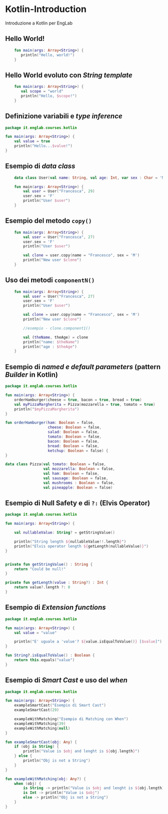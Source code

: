 # Kotlin-Introduction
Introduzione a Kotlin per EngLab

## Hello World!

```kotlin
    fun main(args: Array<String>) {
       println("Hello, world!")
    }
```

## Hello World evoluto con *String template*

```kotlin
    fun main(args: Array<String>) {
       val scope = "world"
       println("Hello, $scope!")
    }
```
    
## Definizione variabili e *type inference*

```kotlin
package it.englab.courses.kotlin

fun main(args: Array<String>) {
    val value = true
    println("Hello...$value!")
}
```

## Esempio di *data class*

```kotlin
    data class User(val name: String, val age: Int, var sex : Char = 'M' )

    fun main(args: Array<String>) {
        val user = User("Francesca", 29)
        user.sex = 'F'
        println("User $user")
    }
```

## Esempio del metodo `copy()`

```kotlin
    fun main(args: Array<String>) {
        val user = User("Francesca", 27)
        user.sex = 'F'
        println("User $user")

        val clone = user.copy(name = "Francesco", sex = 'M')
        println("New user $clone")
    }
```

## Uso dei metodi `componentN()`

```kotlin
    fun main(args: Array<String>) {
        val user = User("Francesca", 27)
        user.sex = 'F'
        println("User $user")

        val clone = user.copy(name = "Francesco", sex = 'M')
        println("New user $clone")

        //esempio - clone.component1()

        val (theName, theAge) = clone
        println("name: $theName")
        println("age : $theAge")
    }
```

## Esempio di *named e default parameters* (pattern *Builder* in Kotlin)

```kotlin
package it.englab.courses.kotlin

fun main(args: Array<String>) {
    orderHamburger(cheese = true, bacon = true, bread = true)
    val myPizzaMargherita = Pizza(mozzarella = true, tomato = true)
    println("$myPizzaMargherita")
}

fun orderHamburger(ham: Boolean = false,
                   cheese: Boolean = false,
                   salad: Boolean = false,
                   tomato: Boolean = false,
                   bacon: Boolean = false,
                   bread: Boolean = false,
                   ketchup: Boolean = false) {
}

data class Pizza(val tomato: Boolean = false,
                 val mozzarella: Boolean = false,
                 val ham: Boolean = false,
                 val sausage: Boolean = false,
                 val mushrooms : Boolean = false,
                 val pineapple: Boolean = false)

```

## Esempio di Null Safety e di `?:` (Elvis Operator)

```kotlin
package it.englab.courses.kotlin

fun main(args: Array<String>) {

    val nullableValue: String? = getStringValue()

    println("String length ${nullableValue!!.length}")
    println("Elvis operator length ${getLength(nullableValue)}")
}


private fun getStringValue() : String {
    return "Could be null!"
}

private fun getLength(value : String?) : Int {
    return value?.length ?: 0
}
```

## Esempio di *Extension functions*

```kotlin
package it.englab.courses.kotlin

fun main(args: Array<String>) {
    val value = "value"

    println("E' uguale a 'value'? ${value.isEqualToValue()} [$value]")
}

fun String?.isEqualToValue() : Boolean {
    return this.equals("value")
}
```

## Esempio di *Smart Cast* e uso del *when*

```kotlin
package it.englab.courses.kotlin

fun main(args: Array<String>) {
    exampleSmartCast("Esempio di Smart Cast")
    exampleSmartCast(29)

    exampleWithMatching("Esempio di Matching con When")
    exampleWithMatching(39)
    exampleWithMatching(null)
}

fun exampleSmartCast(obj: Any) {
    if (obj is String) {
        println("Value is $obj and lenght is ${obj.length}")
    } else {
        println("Obj is not a String")
    }
}

fun exampleWithMatching(obj: Any?) {
    when (obj) {
        is String -> println("Value is $obj and lenght is ${obj.length}")
        is Int -> println("Value is $obj")
        else -> println("Obj is not a String")
    }
}
```
